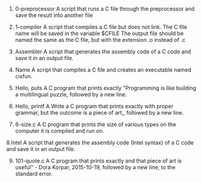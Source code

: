 1. 0-preprocessor
A script that runs a C file through the preprocessor and save the result into another file

2. 1-compiler
A script that compiles a C file but does not link.
The C file name will be saved in the variable $CFILE
The output file should be named the same as the C file, but with the extension .o instead of .c

3. Assembler
A script that generates the assembly code of a C code and save it in an output file.

4. Name
A script that compiles a C file and creates an executable named cisfun.

5. Hello, puts
A C program that prints exactly "Programming is like building a multilingual puzzle, followed by a new line.

6. Hello, printf
A Write a C program that prints exactly with proper grammar, but the outcome is a piece of art,, followed by a new line.

7. 6-size.c
A C program that prints the size of various types on the computer it is compiled and run on.

8.Intel
A script that generates the assembly code (Intel syntax) of a C code and save it in an output file.

9. 101-quote.c
A C program that prints exactly and that piece of art is useful" - Dora Korpar, 2015-10-19, followed by a new line, to the standard error.
